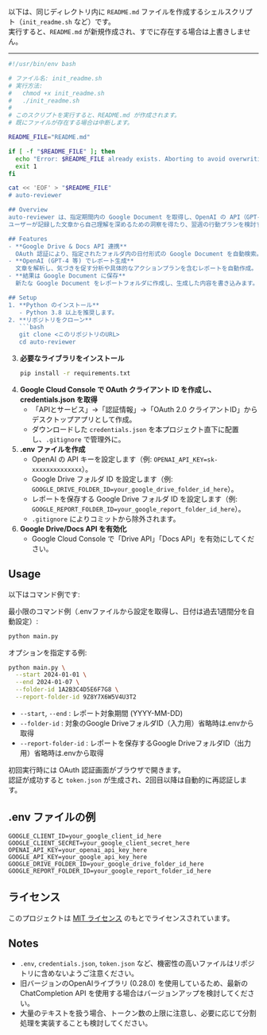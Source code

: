 以下は、同じディレクトリ内に `README.md` ファイルを作成するシェルスクリプト（`init_readme.sh` など）です。  
実行すると、`README.md` が新規作成され、すでに存在する場合は上書きしません。

---

```bash
#!/usr/bin/env bash

# ファイル名: init_readme.sh
# 実行方法:
#   chmod +x init_readme.sh
#   ./init_readme.sh
#
# このスクリプトを実行すると、README.md が作成されます。
# 既にファイルが存在する場合は中断します。

README_FILE="README.md"

if [ -f "$README_FILE" ]; then
  echo "Error: $README_FILE already exists. Aborting to avoid overwriting."
  exit 1
fi

cat << 'EOF' > "$README_FILE"
# auto-reviewer

## Overview
auto-reviewer は、指定期間内の Google Document を取得し、OpenAI の API（GPT-4 等）を使用してレポートを生成する CLI ツールです。  
ユーザーが記録した文章から自己理解を深めるための洞察を得たり、翌週の行動プランを検討するのに役立ちます。

## Features
- **Google Drive & Docs API 連携**  
  OAuth 認証により、指定されたフォルダ内の日付形式の Google Document を自動検索。
- **OpenAI (GPT-4 等) でレポート生成**  
  文章を解析し、気づきを促す分析や具体的なアクションプランを含むレポートを自動作成。
- **結果は Google Document に保存**  
  新たな Google Document をレポートフォルダに作成し、生成した内容を書き込みます。

## Setup
1. **Python のインストール**  
   - Python 3.8 以上を推奨します。
2. **リポジトリをクローン**  
   ```bash
   git clone <このリポジトリのURL>
   cd auto-reviewer
   ```
3. **必要なライブラリをインストール**  
   ```bash
   pip install -r requirements.txt
   ```
4. **Google Cloud Console で OAuth クライアント ID を作成し、credentials.json を取得**  
   - 「APIとサービス」→「認証情報」→「OAuth 2.0 クライアントID」からデスクトップアプリとして作成。
   - ダウンロードした `credentials.json` を本プロジェクト直下に配置し、`.gitignore` で管理外に。
5. **.env ファイルを作成**  
   - OpenAI の API キーを設定します（例: `OPENAI_API_KEY=sk-xxxxxxxxxxxxxx`）。  
   - Google Drive フォルダ ID を設定します（例: `GOOGLE_DRIVE_FOLDER_ID=your_google_drive_folder_id_here`）。
   - レポートを保存する Google Drive フォルダ ID を設定します（例: `GOOGLE_REPORT_FOLDER_ID=your_google_report_folder_id_here`）。
   - `.gitignore` によりコミットから除外されます。
6. **Google Drive/Docs API を有効化**  
   - Google Cloud Console で「Drive API」「Docs API」を有効にしてください。

## Usage
以下はコマンド例です:

最小限のコマンド例（.envファイルから設定を取得し、日付は過去1週間分を自動設定）:
```bash
python main.py
```

オプションを指定する例:
```bash
python main.py \
  --start 2024-01-01 \
  --end 2024-01-07 \
  --folder-id 1A2B3C4D5E6F7G8 \
  --report-folder-id 9Z8Y7X6W5V4U3T2
```
- `--start`, `--end` : レポート対象期間 (YYYY-MM-DD)
- `--folder-id` : 対象のGoogle DriveフォルダID（入力用）省略時は.envから取得
- `--report-folder-id` : レポートを保存するGoogle DriveフォルダID（出力用）省略時は.envから取得

初回実行時には OAuth 認証画面がブラウザで開きます。  
認証が成功すると `token.json` が生成され、2回目以降は自動的に再認証します。

## .env ファイルの例
```properties
GOOGLE_CLIENT_ID=your_google_client_id_here
GOOGLE_CLIENT_SECRET=your_google_client_secret_here
OPENAI_API_KEY=your_openai_api_key_here
GOOGLE_API_KEY=your_google_api_key_here
GOOGLE_DRIVE_FOLDER_ID=your_google_drive_folder_id_here
GOOGLE_REPORT_FOLDER_ID=your_google_report_folder_id_here
```

## ライセンス
このプロジェクトは [MIT ライセンス](LICENSE) のもとでライセンスされています。

## Notes
- `.env`, `credentials.json`, `token.json` など、機密性の高いファイルはリポジトリに含めないようご注意ください。
- 旧バージョンのOpenAIライブラリ (0.28.0) を使用しているため、最新の ChatCompletion API を使用する場合はバージョンアップを検討してください。
- 大量のテキストを扱う場合、トークン数の上限に注意し、必要に応じて分割処理を実装することも検討してください。
